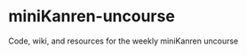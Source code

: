 miniKanren-uncourse
===================

Code, wiki, and resources for the weekly miniKanren uncourse
